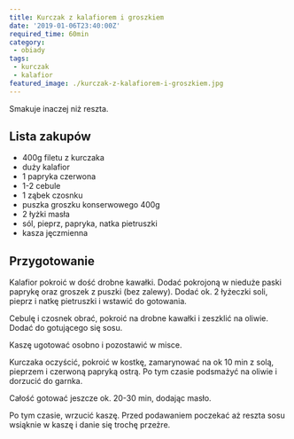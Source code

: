 ```yaml
---
title: Kurczak z kalafiorem i groszkiem
date: '2019-01-06T23:40:00Z'
required_time: 60min
category:
 - obiady
tags:
 - kurczak
 - kalafior
featured_image: ./kurczak-z-kalafiorem-i-groszkiem.jpg
---
```


Smakuje inaczej niż reszta.

<!-- more -->

## Lista zakupów

- 400g filetu z kurczaka
- duży kalafior
- 1 papryka czerwona
- 1-2 cebule
- 1 ząbek czosnku
- puszka groszku konserwowego 400g
- 2 łyżki masła
- sól, pieprz, papryka, natka pietruszki
- kasza jęczmienna

## Przygotowanie

Kalafior pokroić w dość drobne kawałki. Dodać pokrojoną w nieduże paski paprykę oraz groszek z puszki (bez zalewy). Dodać ok. 2 łyżeczki soli, pieprz i natkę pietruszki i wstawić do gotowania.

Cebulę i czosnek obrać, pokroić na drobne kawałki i zeszklić na oliwie. Dodać do gotującego się sosu.

Kaszę ugotować osobno i pozostawić w misce.

Kurczaka oczyścić, pokroić w kostkę, zamarynować na ok 10 min z solą, pieprzem i czerwoną papryką ostrą. Po tym czasie podsmażyć na oliwie i dorzucić do garnka.

Całość gotować jeszcze ok. 20-30 min, dodając masło.

Po tym czasie, wrzucić kaszę. Przed podawaniem poczekać aż reszta sosu wsiąknie w kaszę i danie się trochę przeżre.





